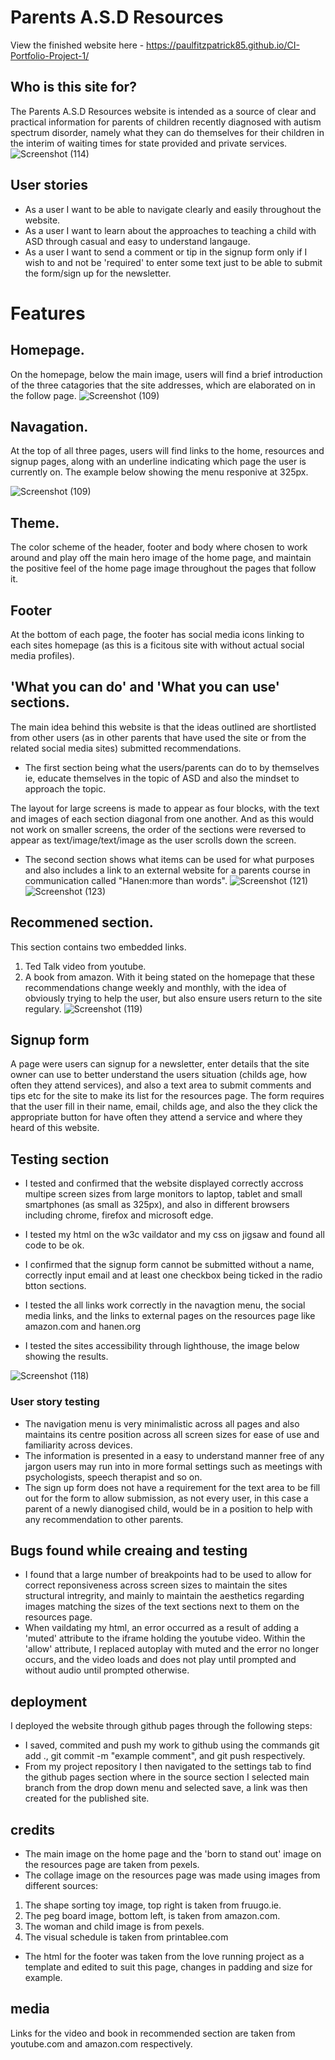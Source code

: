 # Parents A.S.D Resources

View the finished website here - https://paulfitzpatrick85.github.io/CI-Portfolio-Project-1/

## Who is this site for?

The Parents A.S.D Resources website is intended as a source of clear and practical information for parents of children recently diagnosed with autism spectrum disorder, namely what they can do themselves for their children in the interim of waiting times for state provided and private services.
![Screenshot (114)](https://user-images.githubusercontent.com/55660566/154047759-2fc07626-b5f5-4696-aefc-cd1a074fd544.png)

## User stories

- As a user I want to be able to navigate clearly and easily throughout the website. 
- As a user I want to learn about the approaches to teaching a child with ASD through casual and easy to understand langauge.
- As a user I want to send a comment or tip in the signup form only if I wish to and not be 'required' to enter some text just to be able to submit the form/sign up for the newsletter.

# Features

 ## Homepage.
On the homepage, below the main image, users will find a brief introduction of the three catagories that the site addresses, which are elaborated on in the follow page. 
![Screenshot (109)](https://user-images.githubusercontent.com/55660566/153726688-30f4e445-617b-4d63-be76-348f7e191830.png)

## Navagation.

At the top of all three pages, users will find links to the home, resources and signup pages, along with an underline indicating which page the user is currently on. The example below showing the menu responive at 325px. 

![Screenshot (109)](https://user-images.githubusercontent.com/55660566/154048008-963b9ea7-cf94-414a-9eb0-db6ba69aa3c8.png)


## Theme.
The color scheme of the header, footer and body where chosen to work around and play off the main hero image of the home page, and maintain the positive feel of the home page image throughout the pages that follow it.

## Footer
At the bottom of each page, the footer has social media icons linking to each sites homepage (as this is a ficitous site with without actual social media profiles).


## 'What you can do' and 'What you can use' sections.
The main idea behind this website is that the ideas outlined are shortlisted from other users (as in other parents that have used the site or from the related social media sites) submitted recommendations.
- The first section being what the users/parents can do to by themselves ie, educate themselves in the topic of ASD and also the mindset to approach the topic.

The layout for large screens is made to appear as four blocks, with the text and images of each section diagonal from one another.
And as this would not work on smaller screens, the order of the sections were reversed to appear as text/image/text/image as the user scrolls down the screen. 
- The second section shows what items can be used for what purposes and also includes a link to an external website for a parents course in communication called "Hanen:more than words".
![Screenshot (121)](https://user-images.githubusercontent.com/55660566/154048599-f12443bd-884d-4c6e-925e-efca9724a3f2.png)
![Screenshot (123)](https://user-images.githubusercontent.com/55660566/154049079-9a6b70ed-3c5c-4039-ab84-a7f041bac4e7.png)



## Recommened section.
This section contains two embedded links. 
1. Ted Talk video from youtube.
2. A book from amazon.
With it being stated on the homepage that these recommendations change weekly and monthly, with the idea of obviously trying to help the user, but also ensure users return to the site regulary.
 ![Screenshot (119)](https://user-images.githubusercontent.com/55660566/154045271-3b5ebb33-1aa0-429d-9185-b407c5473254.png)

## Signup form

A page were users can signup for a newsletter, enter details that the site owner can use to better understand the users situation (childs age, how often they attend services), and also a text area to submit comments and tips etc for the site to make its list for the resources page.
The form requires that the user fill in their name, email, childs age, and also the they click the appropriate button for have often they attend a service and where they heard of this website.

## Testing section
- I tested and confirmed that the website displayed correctly accross multipe screen sizes from large monitors to laptop, tablet and small smartphones (as small as 325px), and also in different browsers including chrome, firefox and microsoft edge.

- I tested my html on the w3c vaildator and my css on jigsaw and found all code to be ok. 

- I confirmed that the signup form cannot be submitted without a name, correctly input email and at least one checkbox being ticked in the radio btton sections. 

- I tested the all links work correctly in the navagtion menu, the social media links, and the links to external pages on the resources page like amazon.com and hanen.org 

- I tested the sites accessibility through lighthouse, the image below showing the results.

![Screenshot (118)](https://user-images.githubusercontent.com/55660566/154043336-24e31cfd-9f54-4622-843a-fb0eecc24a54.png)

### User story testing
- The navigation menu is very minimalistic across all pages and also maintains its centre position across all screen sizes for ease of use and familiarity across devices.
- The information is presented in a easy to understand manner free of any jargon users may run into in more formal settings such as meetings with psychologists, speech therapist and so on. 
- The sign up form  does not have a requirement for the text area to be fill out for the form to allow submission, as not every user, in this case a parent of a newly dianogised child, would be in a position to help with any recommendation to other parents.
     
## Bugs found while creaing and testing
- I found that a large number of breakpoints had to be used to allow for correct reponsiveness across screen sizes to maintain the sites structural intregrity, and mainly to maintain the aesthetics regarding images matching the sizes of the text sections next to them on the resources page.
- When vaildating my html, an error occurred as a result of adding a 'muted' attribute to the iframe holding the youtube video.
Within the 'allow' attribute, I replaced autoplay with muted and the error no longer occurs, and the video loads and does not play until prompted and without audio until prompted otherwise.
  
## deployment

I deployed the website through github pages through the following steps:
- I saved, commited and push my work to github using the commands git add ., git commit -m "example comment", and git push respectively.
- From my project repository I then navigated to the settings tab to find the github pages section where in the source section I selected main branch from the drop down menu and selected save, a link was then created for the published site.

## credits
- The main image on the home page and the 'born to stand out' image on the resources page are taken from pexels.
- The collage image on the resources page was made using images from different sources: 
1. The shape sorting toy image, top right is taken from fruugo.ie.  
2. The peg board image, bottom left, is taken from amazon.com.
3. The woman and child image is from pexels.
4. The visual schedule is taken from printablee.com

- The html for the footer was taken from the love running project as a template and edited to suit this page, changes in padding and size for example.

## media
Links for the video and book in recommended section are taken from youtube.com and amazon.com respectively.
